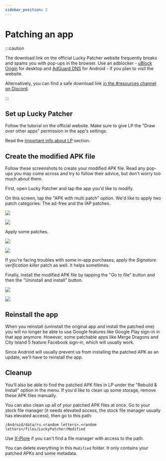 ```yaml
---
sidebar_position: 2
---
```


# Patching an app

:::caution

The download link on the official Lucky Patcher website frequently breaks and spams you with pop-ups in the browser. Use an adblocker - [uBlock Origin](https://ublockorigin.com) for desktop and [AdGuard DNS](https://adguard-dns.io/en/public-dns.html) for Android - if you plan to visit the website.

Alternatively, you can find a safe download link [in the #resources channel on Discord](https://discord.gg/RS5ddYf7mw).

:::

## Set up Lucky Patcher

Follow the tutorial on the official website. Make sure to give LP the "Draw over other apps" permission in the app's settings.

Read the [important info about LP](/docs/lp-info.md) section.

## Create the modified APK file

Follow these screenshots to create your modified APK file. Read any pop-ups you may come across and try to follow their advice, but don't worry too much about them.

First, open Lucky Patcher and tap the app you'd like to modify.

On this screen, tap the "APK with multi patch" option. We'd like to apply two patch categories: The ad-free and the IAP patches.

![](/img/create_modified_apk.jpg)

![](/img/rebuild_categories_selection.jpg)

Apply some patches.

![](/img/ad_patches.jpg)

![](/img/iap_patches.jpg)

If you're facing troubles with some in-app purchases, apply the _Signature verification killer_ patch as well. It helps sometimes.

Finally, install the modified APK file by tapping the "Go to file" button and then the "Uninstall and install" button.

![](/img/LP_App_patching_step_5.jpg)

![](/img/LP_App_patching_step_6.jpg)

## Reinstall the app

When you reinstall (uninstall the original app and install the patched one) you will no longer be able to use Google features like Google Play sign-in in that app anymore. However, some patchable apps like Merge Dragons and City Island 5 feature Facebook sign-in, which will usually work.

Since Android will usually prevent us from installing the patched APK as an update, we'll have to reinstall the app.

## Cleanup

You'll also be able to find the patched APK files in LP under the "Rebuild & Install" option in the menu. If you'd like to clean up some storage, remove these APK files manually.

You can also clean up all of your patched APK files at once. Go to your stock file manager (it needs elevated access, the stock file manager usually has elevated access), then go to this path:

`/Android/data/ru.<random letters>.<random letters>/files/LuckyPatcher/Modified`

Use [X-Plore](https://play.google.com/store/apps/details?id=com.lonelycatgames.Xplore) if you can't find a file manager with access to the path.

You can delete everything in this `Modified` folder. It only contains your patched APKs and some metadata.

